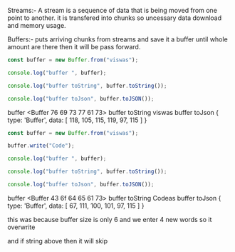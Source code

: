 Streams:- 
A stream is a sequence of data that is being moved from one point to another.
it is transfered into chunks so uncessary data download and memory usage.


Buffers:-
puts arriving chunks from streams and save it a buffer until whole amount are there then it will be pass forward.

```javascript
const buffer = new Buffer.from("viswas");

console.log("buffer ", buffer);

console.log("buffer toString", buffer.toString());

console.log("buffer toJson", buffer.toJSON());
```

buffer  <Buffer 76 69 73 77 61 73>
buffer toString viswas
buffer toJson { type: 'Buffer', data: [ 118, 105, 115, 119, 97, 115 ] }



```javascript
const buffer = new Buffer.from("viswas");

buffer.write("Code");

console.log("buffer ", buffer);

console.log("buffer toString", buffer.toString());

console.log("buffer toJson", buffer.toJSON());
```
buffer  <Buffer 43 6f 64 65 61 73>
buffer toString Codeas
buffer toJson { type: 'Buffer', data: [ 67, 111, 100, 101, 97, 115 ] }

this was because buffer size is only 6 and we enter 4 new words so it overwrite

and if string above then it will skip

